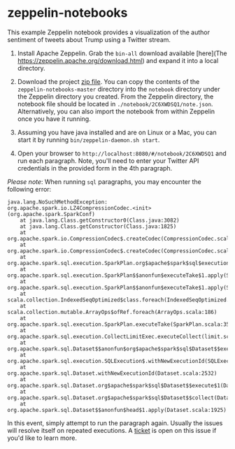 # zeppelin-notebooks

This example Zeppelin notebook provides a visualization of the author sentiment of tweets about Trump using a Twitter stream. 

1. Install Apache Zeppelin.
Grab the `bin-all` download available [here](The https://zeppelin.apache.org/download.html) and expand it into a local directory. 

2. Download the project [zip file](https://github.com/robmoore/zeppelin-notebooks/archive/master.zip). You can copy the contents of the `zeppelin-notebooks-master` directory into the `notebook` directory under the Zeppelin directory you created. From the Zeppelin directory, the notebook file should be located in `./notebook/2C6XWDSQ1/note.json`. Alternatively, you can also import the notebook from within Zeppelin once you have it running.

3. Assuming you have java installed and are on Linux or a Mac, you can start it by running `bin/zeppelin-daemon.sh start`.

4. Open your browser to `http://localhost:8080/#/notebook/2C6XWDSQ1` and run each paragraph. Note, you'll need to enter your Twitter API credentials in the provided form in the 4th paragraph.

*Please note*: When running `sql` paragraphs, you may encounter the following error:
```
java.lang.NoSuchMethodException: org.apache.spark.io.LZ4CompressionCodec.<init>(org.apache.spark.SparkConf)
	at java.lang.Class.getConstructor0(Class.java:3082)
	at java.lang.Class.getConstructor(Class.java:1825)
	at org.apache.spark.io.CompressionCodec$.createCodec(CompressionCodec.scala:72)
	at org.apache.spark.io.CompressionCodec$.createCodec(CompressionCodec.scala:66)
	at org.apache.spark.sql.execution.SparkPlan.org$apache$spark$sql$execution$SparkPlan$$decodeUnsafeRows(SparkPlan.scala:265)
	at org.apache.spark.sql.execution.SparkPlan$$anonfun$executeTake$1.apply(SparkPlan.scala:351)
	at org.apache.spark.sql.execution.SparkPlan$$anonfun$executeTake$1.apply(SparkPlan.scala:350)
	at scala.collection.IndexedSeqOptimized$class.foreach(IndexedSeqOptimized.scala:33)
	at scala.collection.mutable.ArrayOps$ofRef.foreach(ArrayOps.scala:186)
	at org.apache.spark.sql.execution.SparkPlan.executeTake(SparkPlan.scala:350)
	at org.apache.spark.sql.execution.CollectLimitExec.executeCollect(limit.scala:39)
	at org.apache.spark.sql.Dataset$$anonfun$org$apache$spark$sql$Dataset$$execute$1$1.apply(Dataset.scala:2183)
	at org.apache.spark.sql.execution.SQLExecution$.withNewExecutionId(SQLExecution.scala:57)
	at org.apache.spark.sql.Dataset.withNewExecutionId(Dataset.scala:2532)
	at org.apache.spark.sql.Dataset.org$apache$spark$sql$Dataset$$execute$1(Dataset.scala:2182)
	at org.apache.spark.sql.Dataset.org$apache$spark$sql$Dataset$$collect(Dataset.scala:2189)
	at org.apache.spark.sql.Dataset$$anonfun$head$1.apply(Dataset.scala:1925)
```
In this event, simply attempt to run the paragraph again. Usually the issues will resolve itself on repeated executions. 
A [ticket](https://issues.apache.org/jira/browse/ZEPPELIN-1799) is open on this issue if you'd like to learn more.	

